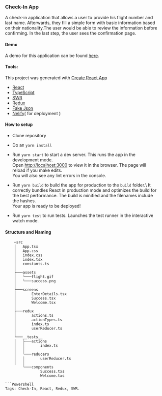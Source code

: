 
### Check-In App
A check-in  application that allows a user to provide his flight number and last name. Afterwards, they fill a simple form with basic information based on their nationality.The user would be able to review the information before confirming. In the last step, the user  sees the confirmation page. 

#### Demo
A demo for this application can be found [here](https://festive-hermann-3dd25b.netlify.app/).

#### Tools:
This project was generated with [Create React App](https://reactjs.org/docs/create-a-new-react-app.html)


- [React](https://reactjs.org/)
- [TypeScript](https://www.typescriptlang.org/)
- [SWR](https://swr.vercel.app/)
- [Redux](http://redux.js.org/)
- [Fake Json](https://fakejson.com/)
- [Nelify](https://netlify.com/)( for deployment )



#### How to setup
- Clone repository
- Do an `yarn install`
- Run `yarn start` to start a dev server. This runs the app in the development mode.\
  Open [http://localhost:3000](http://localhost:3000) to view it in the browser.
  The page will reload if you make edits.\
  You will also see any lint errors in the console.


- Run `yarn build` to build the app for production to the `build` folder.\ It correctly bundles React in production mode and optimizes the build for the best performance. The build is minified and the filenames include the hashes.\
                                                                           Your app is ready to be deployed!

- Run `yarn test` to run tests. Launches the test runner in the interactive watch mode.

#### Structure and Naming
```
    ─src
    │   App.tsx
    │   App.css
    │   index.css
    │   index.tsx
    │   constants.ts
    │   
    ├───assets
    │   └───flight.gif
    │   └───success.png
    │       
    ├───screens
    │       EnterDetails.tsx
    │       Success.tsx
    │       Welcome.tsx
    │       
    ├───redux
    │       actions.ts
    │       actionTypes.ts
    │       index.ts
    │       userReducer.ts         
    │           
    └───__tests__
    │   ├───actions
    │   │       index.ts
    │   │        
    │   └───reducers
    │   │       userReducer.ts
    │   │    
        └───components
                Success.txs
                Welcome.txs

```Powershell
Tags: Check-In, React, Redux, SWR.
```
